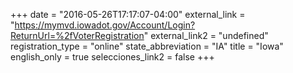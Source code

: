 +++
date = "2016-05-26T17:17:07-04:00"
external_link = "https://mymvd.iowadot.gov/Account/Login?ReturnUrl=%2fVoterRegistration"
external_link2 = "undefined"
registration_type = "online"
state_abbreviation = "IA"
title = "Iowa"
english_only = true
selecciones_link2 = false
+++
